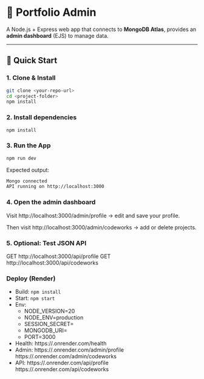 # 🧠 Portfolio Admin

A Node.js + Express web app that connects to **MongoDB Atlas**, provides an **admin dashboard** (EJS) to manage data.

---

## 🚀 Quick Start

### 1. Clone & Install

```bash
git clone <your-repo-url>
cd <project-folder>
npm install
```

### 2. Install dependencies
```bash
npm install
```

### 3. Run the App
```bash
npm run dev
```

Expected output:
```bash
Mongo connected
API running on http://localhost:3000
```

### 4. Open the admin dashboard

Visit http://localhost:3000/admin/profile
→ edit and save your profile.

Then visit http://localhost:3000/admin/codeworks
→ add or delete projects.

### 5. Optional: Test JSON API

GET http://localhost:3000/api/profile
GET http://localhost:3000/api/codeworks

### Deploy (Render)
- Build: `npm install`
- Start: `npm start`
- Env:
  - NODE_VERSION=20
  - NODE_ENV=production
  - SESSION_SECRET=<any string>
  - MONGODB_URI=<your Atlas SRV>
  - PORT=3000
- Health: https://<your-render>.onrender.com/health
- Admin:  https://<your-render>.onrender.com/admin/profile
          https://<your-render>.onrender.com/admin/codeworks
- API:    https://<your-render>.onrender.com/api/profile
          https://<your-render>.onrender.com/api/codeworks